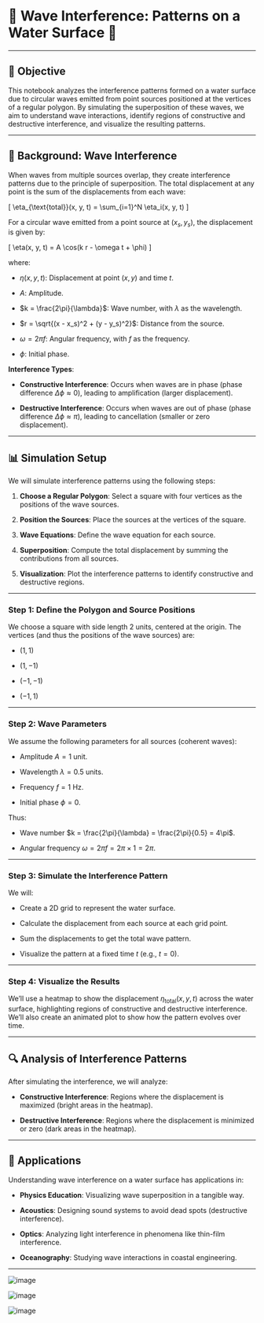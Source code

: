 # 🌊 Wave Interference: Patterns on a Water Surface 🌊

---

## 🎯 Objective
This notebook analyzes the interference patterns formed on a water surface due to circular waves emitted from point sources positioned at the vertices of a regular polygon. By simulating the superposition of these waves, we aim to understand wave interactions, identify regions of constructive and destructive interference, and visualize the resulting patterns.

---

## 📜 Background: Wave Interference
When waves from multiple sources overlap, they create interference patterns due to the principle of superposition. The total displacement at any point is the sum of the displacements from each wave:

\[
\eta_{\text{total}}(x, y, t) = \sum_{i=1}^N \eta_i(x, y, t)
\]

For a circular wave emitted from a point source at $(x_s, y_s)$, the displacement is given by:

\[
\eta(x, y, t) = A \cos(k r - \omega t + \phi)
\]

where:
- $\eta(x, y, t)$: Displacement at point $(x, y)$ and time $t$.
  
- $A$: Amplitude.
  
- $k = \frac{2\pi}{\lambda}$: Wave number, with $\lambda$ as the wavelength.
  
- $r = \sqrt{(x - x_s)^2 + (y - y_s)^2}$: Distance from the source.
  
- $\omega = 2\pi f$: Angular frequency, with $f$ as the frequency.
  
- $\phi$: Initial phase.

**Interference Types**:
- **Constructive Interference**: Occurs when waves are in phase (phase difference $\Delta\phi \approx 0$), leading to amplification (larger displacement).
  
- **Destructive Interference**: Occurs when waves are out of phase (phase difference $\Delta\phi \approx \pi$), leading to cancellation (smaller or zero displacement).

---

## 📊 Simulation Setup
We will simulate interference patterns using the following steps:
1. **Choose a Regular Polygon**: Select a square with four vertices as the positions of the wave sources.
   
2. **Position the Sources**: Place the sources at the vertices of the square.
   
3. **Wave Equations**: Define the wave equation for each source.
   
4. **Superposition**: Compute the total displacement by summing the contributions from all sources.
   
5. **Visualization**: Plot the interference patterns to identify constructive and destructive regions.

---

### Step 1: Define the Polygon and Source Positions
We choose a square with side length 2 units, centered at the origin. The vertices (and thus the positions of the wave sources) are:
- $(1, 1)$
  
- $(1, -1)$
  
- $(-1, -1)$
  
- $(-1, 1)$

---

### Step 2: Wave Parameters
We assume the following parameters for all sources (coherent waves):
- Amplitude $A = 1$ unit.
  
- Wavelength $\lambda = 0.5$ units.
  
- Frequency $f = 1$ Hz.
  
- Initial phase $\phi = 0$.

Thus:
- Wave number $k = \frac{2\pi}{\lambda} = \frac{2\pi}{0.5} = 4\pi$.
  
- Angular frequency $\omega = 2\pi f = 2\pi \times 1 = 2\pi$.

---

### Step 3: Simulate the Interference Pattern
We will:
- Create a 2D grid to represent the water surface.
  
- Calculate the displacement from each source at each grid point.
  
- Sum the displacements to get the total wave pattern.
  
- Visualize the pattern at a fixed time $t$ (e.g., $t = 0$).

---

### Step 4: Visualize the Results
We’ll use a heatmap to show the displacement $\eta_{\text{total}}(x, y, t)$ across the water surface, highlighting regions of constructive and destructive interference. We’ll also create an animated plot to show how the pattern evolves over time.

---

## 🔍 Analysis of Interference Patterns
After simulating the interference, we will analyze:
- **Constructive Interference**: Regions where the displacement is maximized (bright areas in the heatmap).
  
- **Destructive Interference**: Regions where the displacement is minimized or zero (dark areas in the heatmap).

---

## 🌟 Applications
Understanding wave interference on a water surface has applications in:
- **Physics Education**: Visualizing wave superposition in a tangible way.
  
- **Acoustics**: Designing sound systems to avoid dead spots (destructive interference).
  
- **Optics**: Analyzing light interference in phenomena like thin-film interference.
  
- **Oceanography**: Studying wave interactions in coastal engineering.

---

![image](https://github.com/user-attachments/assets/c57cfd1e-1265-44c3-9355-6d6a36eb569a)






![image](https://github.com/user-attachments/assets/74cc7984-1fd1-4c81-9bd4-90c9728bf7dc)




![image](https://github.com/user-attachments/assets/e1d9bf4a-302a-4b7b-b8dd-015cc8b8350f)



